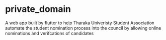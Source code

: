 # private_domain

A web app built by flutter to help Tharaka Univeristy Student Association automate the student nomination process into the council by allowing online nominations and verifcations of candidates

